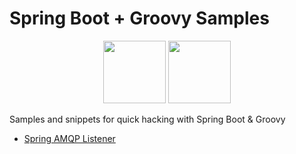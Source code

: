 # Spring Boot + Groovy Samples

<p align="center">
<img src="https://spring.io/img/spring-by-pivotal-9066b55828deb3c10e27e609af322c40.png" height="100">
<img src="http://groovy-lang.org/img/groovy-logo.png" height="100">
</p>

Samples and snippets for quick hacking with Spring Boot &amp; Groovy

- [Spring AMQP Listener](https://github.com/maciejwalkowiak/spring-boot-groovy-samples/blob/master/spring-amqp-listener/app.groovy)
